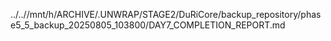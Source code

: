 ../..//mnt/h/ARCHIVE/.UNWRAP/STAGE2/DuRiCore/backup_repository/phase5_5_backup_20250805_103800/DAY7_COMPLETION_REPORT.md